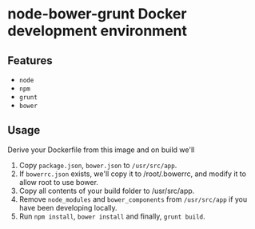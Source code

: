 # node-bower-grunt Docker development environment

## Features
* `node`
* `npm`
* `grunt`
* `bower`

## Usage
Derive your Dockerfile from this image and on build we'll
1. Copy `package.json`, `bower.json` to `/usr/src/app`.
2. If `bowerrc.json` exists, we'll copy it to /root/.bowerrc, and modify
   it to allow root to use bower.
3. Copy all contents of your build folder to /usr/src/app.
4. Remove `node_modules` and `bower_components` from `/usr/src/app` if
   you have been developing locally.
5. Run `npm install`, `bower install` and finally, `grunt build`.
